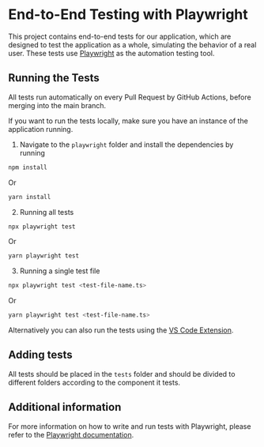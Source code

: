 # End-to-End Testing with Playwright

This project contains end-to-end tests for our application, which are designed to test the application as a whole, simulating the behavior of a real user.
These tests use [Playwright](https://playwright.dev/) as the automation testing tool.

## Running the Tests

All tests run automatically on every Pull Request by GitHub Actions, before merging into the main branch.

If you want to run the tests locally, make sure you have an instance of the application running.

1. Navigate to the `playwright` folder and install the dependencies by running

```bash
npm install
```

Or

```bash
yarn install
```

2. Running all tests

```bash
npx playwright test
```

Or

```bash
yarn playwright test
```

3. Running a single test file

```bash
npx playwright test <test-file-name.ts>
```

Or

```bash
yarn playwright test <test-file-name.ts>
```

Alternatively you can also run the tests using the [VS Code Extension](https://playwright.dev/docs/getting-started-vscode).

## Adding tests

All tests should be placed in the `tests` folder and should be divided to different folders according to the component it tests.

## Additional information

For more information on how to write and run tests with Playwright, please refer to the [Playwright documentation](https://www.npmjs.com/).
